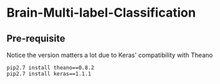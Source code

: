 # Brain-Multi-label-Classification

## Pre-requisite
Notice the version matters a lot due to Keras' compatibility with Theano
```
pip2.7 install theano==0.8.2
pip2.7 install keras==1.1.1
```

